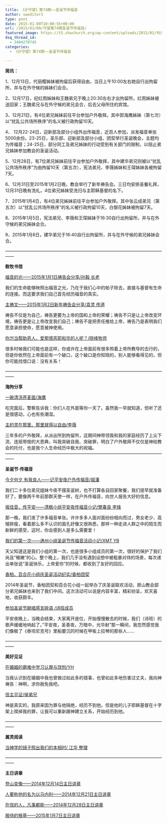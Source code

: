 ```yaml
---
title: 《＠守望》第74期——圣诞节传福音
author: sweditor3
type: post
date: 2015-01-09T10:00:55+00:00
url: /2015/01/09/守望第74期圣诞节传福音/
featured_image: https://t5.shwchurch.org/wp-content/uploads/2015/01/刊头.png
dsq_thread_id:
  - 3404270745
categories:
  - 《＠守望》第74期——圣诞节传福音

---
```

**简讯：**

1、12月13日，代丽樱姊妹被拘留后获得自由，当日上午10:00左右她自行出拘留所，并与在外守候的姊妹们会合。

2、12月17日，纪红雨姊妹和王魏弟兄于晚上20:30左右才出拘留所，红雨姊妹被送回家；王魏弟兄与在外守候的弟兄会合，后去父母所住的宾馆。

3、12月21日，有4位弟兄姊妹前往平台参加户外敬拜。其中郭海鹰姊妹（第七次）以“扰乱公共场所秩序”的名义被行政拘留10天。

4、 12月22-24日，迎新部及部分小组外出传福音，近百人参加，派发福音单张5000余份。23-25日，圣乐部、迎新部及部分小组、团契举行圣诞晚会，主题均为传福音；24-25日，部分同工及弟兄姊妹的行动受到有关部门的限制，以阻止弟兄姊妹参加教会的圣诞活动。

5、12月28日，有7位弟兄姊妹前往平台参加户外敬拜，其中建华弟兄则被以“扰乱公共场所秩序”为由拘留10天（第五次），宪法弟兄、李薇姊妹和王琛姊妹各被拘留7天。

6、12月31日至2015年1月2日晚，教会举行了新年祷告会。三日均安排圣餐礼拜，12月31日晚有洗礼，4位弟兄姊妹受洗归与主耶稣基督的名下。

7、2015年1月4日，有4位弟兄姊妹前往平台参加户外敬拜。其中张云成弟兄（第五次）以“扰乱公共场所秩序”的名义被行政拘留10天，白银花姊妹被拘留7天。

8、2015年1月5日，宪法弟兄、李薇和王琛姊妹于16:30自行出拘留所，并与在外守候的弟兄姊妹会合。

9、2015年1月8日，建华弟兄于16:40自行出拘留所，并与在外守候的弟兄姊妹会合。

——————————————————————————————————————

**敎牧书信**

[福音的光——2015年1月1日祷告会分享/孙毅 长老][1]
  
我们的生命能够映照出福音之光，乃在于我们心中的帕子除去，直接与基督有生命的连接。而这要求我们自己首先经历福音的真实。

[主祷文——2015年1月2日新年祷告会分享/袁灵 传道][2]
  
祷告不仅是为自己，祷告更要为上帝的国和上帝的荣耀；祷告不只是让上帝改变环境，祷告更是让上帝改变我们自己；祷告不是把责任推给上帝，祷告乃是表明我们愿意承担使命，愿意被神使用。

[你岂当帮助恶人，爱那恨恶耶和华的人呢？/晓峰牧师][3]
  
很多时候我们可能也是这样，你或许在上帝面前有很多照着上帝所教导的去行的，但是你依然在上帝面前有一个破口，这个破口是你知晓的，别人能够看得见的，但你可能找借口说：没有关系！

——————————————————————————————————————

**海拘分享**

[一碗清汤荞麦面/海鹰][4]
  
吃完面后，警察告诉我：你们人在外面等你一天了。虽然我一早就知道，但听了还是很感动，心也有些潮湿。

[主的灵在那里、那里就得以自由/李薇][5]
  
三年多的户外敬拜，从派出所到拘留所，这期间神带领我和我的家庭经历了上尖下流、连摇带按的大恩典，叫我突破自我、突破罪，明白了户外敬拜不仅仅是神给教会的托付，也是我个人生命经历中极大的祝福。——————————————————————————————————————

**圣诞节·传福音**

[今夕何夕 有我良人——记平安夜户外传福音/祖潘][6]
  
我们二十多位弟兄姐妹今夜不摆圣诞树，也不打算各自回家聚餐，我们提早就准备好了，要像两千年前那群天使一样，在户外传福音，向世人报告大好的信息。

[报佳音，传平安——清枫小组平安夜传福音小记/樊春良 李锋][7]
  
那一晚，我们发了许多福音单张。许许多多人面对面纷纷相向而过，男女老少、高矮胖瘦，看着那么多不认识的面孔好像又很熟悉，那样一种走进人群之中的陌生而新鲜的感受，这时，你会感到人是多么需要爱！

[我们的第一次——通州小组圣诞节传福音活动小记/XMT YB][8]
  
天父知道这是我们小组的第一次，也是很多小组成员的第一次，很好的保护了我们尚且“稚嫩”的心。整个晚上，我们几乎没有遇到设想中被粗暴对待的场景，每次递出单张说“圣诞快乐，上帝爱你”的时候，都收到了友好的回应。

[香柏、百合花小组庆圣诞活动纪实/香柏团契][9]
  
2014年圣诞节，香柏团契和百合花小组一起举办了庆圣诞联欢活动，房山教会部分弟兄姊妹也来到了我们中间。这次活动可以说是内容丰富，精彩纷呈，欢天喜地，收获颇丰。

[参加圣诞节献唱感言碎语 /诗班成员][10]
  
平安夜晚上，当晚会结束，大家离开座位，开始慢慢散去的时候，我们（诗班）的歌声缓缓地响起了。&#8221;平安夜，圣善夜，万暗中，光华射&#8221;那一瞬间，我忽然感觉我们像极了《泰坦尼克号》里船要沉的时候在甲板上拉琴的那些人……

——————————————————————————————————————

**美好见证**

[在婚姻的磨难中学习认罪与饶恕/YH][11]
  
当我认识到在婚姻中我也曾做过如此多的错事，也曾如此多地伤害过丈夫，我向神祷告：神啊，求你赦免我吧。

[信主见证/侯弟兄][12]
  
神是真实的，我原来因为罪与他隔绝，经历不到他。但是他的儿子耶稣基督在十字架上赎掉我的罪，让我可以重新跟神建立关系，开始经历到他。

——————————————————————————————————————

**属灵阅读**

[当神学的镜子照出我们的本相时/ 江华 整理][13]

——————————————————————————————————————

**主日讲章**

[登山变像——2014年12月14日主日讲章][14]
  
[人要称他的名为以马内利——2014年12月21日主日讲章][15]
  
[在信的人，凡事都能——2014年12月28日主日讲章][16]
  
[服侍的根基——2015年1月7日主日讲章][17]

 [1]: /2015/01/09/福音的光2015年1月1日祷告会分享文孙毅长老/
 [2]: /2015/01/09/主祷文2015年1月2日新年祷告会分享文袁灵传道/
 [3]: /2015/01/10/你岂当帮助恶人爱那恨恶耶和华的人呢文晓/
 [4]: /2015/01/09/一碗清汤荞麦面文海鹰/
 [5]: /2015/01/09/主的灵在那里那里就得以自由文李薇/
 [6]: /2015/01/10/今夕何夕有我良人记平安夜户外传福音文祖/
 [7]: /2015/01/09/报佳音传平安清枫小组平安夜传福音小记/
 [8]: /2015/01/09/我们的第一次通州小组圣诞节传福音活动小记/
 [9]: /2015/01/09/香柏百合花小组庆圣诞活动纪实文香柏团契/
 [10]: /2015/01/09/参加圣诞节献唱感言碎语文诗班成员/
 [11]: /2015/01/09/在婚姻的磨难中学习认罪与饶恕文／yh/
 [12]: /2015/01/09/信主见证文侯弟兄/
 [13]: /2015/01/09/当神学的镜子照出我们的本相时文字整理江华/
 [14]: /2014/12/12/登山变像2014年12月14日主日讲章小白牧师/
 [15]: /2014/12/19/人要称他的名为以马内利2014年12月21日主日讲章晓/
 [16]: /2014/12/27/在信的人凡事都能2014年12月28日主日讲章袁灵传/
 [17]: /2015/01/03/服侍的根基2015年1月4日主日讲章天明牧师/